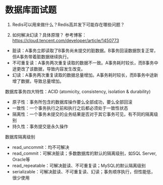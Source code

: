 # 数据库面试题

1. Redis可以用来做什么？Redis高并发下可能存在哪些问题？



2. 如何解决幻读？具体原理？
参考博客：https://cloud.tencent.com/developer/article/1450773
 - 脏读：A事务立即读取了B事务尚未提交的脏数据。B事务回滚数据恢复正常，但A事务带着脏数据继续执行。
 - 不可重复读：A事务两次重复读取的数据不一致。A事务耗时较长，而B事务中途更改了该数据，导致内容发生改变。
 - 幻读：A事务两次重复读取的数据总量增加。A事务耗时较长，而B事务中途新增了数据，导致总量增加。

数据库事务四大特性：ACID (atomicity, consistency, isolation & durability)
 - 原子性：事务所包含的数据库操作要么全部成功，要么全部回滚
 - 一致性：一个事务执行之前和执行之后都必须处于一致性状态
 - 隔离性：一个事务未提交的业务结果是否对于其它事务可见，有不同的隔离级别
 - 持久性：事务提交是永久操作

数据库隔离级别
- read_uncommit：均不可解决
- read_commit：可解决脏读；多数数据库的默认的隔离级别，如SQL Server, Oracle等
- read_repeatable：可解决脏读、不可重复读；MySQL的默认隔离级别
- serializable：可解决脏读、不可重复读、幻读；事务顺序执行，但性能低，很少使用
